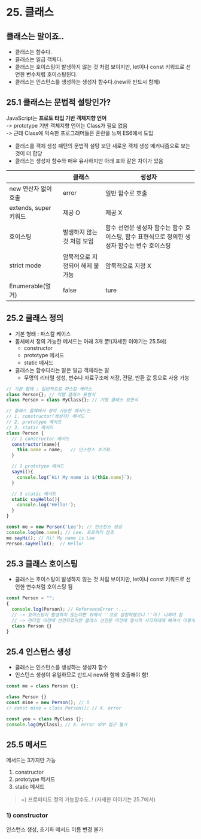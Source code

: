 # 25. 클래스

## 클래스는 말이죠..

- 클래스는 함수다.
- 클래스는 일급 객체다.
- 클래스는 호이스팅이 발생하지 않는 것 처럼 보이지만, let이나 const 키워드로 선언한 변수처럼 호이스팅된다.
- 클래스는 인스턴스를 생성하는 생성자 함수다.(new와 반드시 함께)

## 25.1 클래스는 문법적 설탕인가?

JavaScript는 **프로토 타입 기반 객체지향 언어**<br>
-> prototype 기반 객체지향 언어는 Class가 필요 없음<br>
-> 근데 Class에 익숙한 프로그래머들은 혼란을 느껴 ES6에서 도입

- 클래스를 객체 생성 패턴의 문법적 설탕 보단 새로운 객체 생성 메커니즘으로 보는 것이 더 합당
- 클래스는 생성자 함수와 매우 유사하지만 아래 표와 같은 차이가 있음

|                       | 클래스                          | 생성자                                                                                      |
| --------------------- | ------------------------------- | ------------------------------------------------------------------------------------------- |
| new 연산자 없이 호출  | error                           | 일반 함수로 호출                                                                            |
| extends, super 키워드 | 제공 O                          | 제공 X                                                                                      |
| 호이스팅              | 발생하지 않는 것 처럼 보임      | 함수 선언문 생성자 함수는 함수 호이스팅, 함수 표현식으로 정의한 생성자 함수는 변수 호이스팅 |
| strict mode           | 암묵적으로 지정되어 해제 불가능 | 암묵적으로 지정 X                                                                           |
| Enumerable(열거)      | false                           | ture                                                                                        |

## 25.2 클래스 정의

- 기본 형태 : 파스칼 케이스
- 몸체에서 정의 가능한 메서드는 아래 3개 뿐!(자세한 이야기는 25.5에)
  - constructor
  - prototype 메서드
  - static 메서드
- 클래스는 함수다라는 말은 일급 객체라는 말
  - 무명의 리터럴 생성, 변수나 자료구조에 저장, 전달, 반환 값 등으로 사용 가능

```js
// 기본 형태 : 일반적으로 파스칼 케이스
class Person{}; // 익명 클래스 표현식
class Person = class MyClass{}; // 기명 클래스 표현식

// 클래스 몸체에서 정의 가능한 메서드는
// 1. constructor(생성자) 메서드
// 2. prototype 메서드
// 3. static 메서드
class Person {
  // 1 constructor 메서드
  constructor(name){
    this.name = name;   // 인스턴스 초기화.
  }

  // 2 prototype 메서드
  sayHi(){
    console.log(`Hi! My name is ${this.name}`);
  }

  // 3 static 메서드
  static sayHello(){
    console.log('Hello!');
  }
}

const me = new Person('Lee'); // 인스턴스 생성
console.log(me.name); // Lee. 프로퍼티 참조
me.sayHi(); // Hi! My name is Lee
Person.sayHello();  // Hello!
```

## 25.3 클래스 호이스팅

- 클래스는 호이스팅이 발생하지 않는 것 처럼 보이지만, let이나 const 키워드로 선언한 변수처럼 호이스팅 됨

```js
const Person = "";
{
  console.log(Person); // ReferenceError :...
  // -> 호이스팅이 발생하지 않는다면 위에서 ''으로 설정하였으니 ''이ㅣ 나와야 함
  // -> 런타임 이전에 선언되었지만 클래스 선언문 이전에 일시적 사각지대에 빠져서 이렇게 보이는 것
  class Person {}
}
```

## 25.4 인스턴스 생성

- 클래스는 인스턴스를 생성하는 생성자 함수
- 인스턴스 생성이 유일하므로 반드시 new와 함께 호출해야 함!

```js
const me = class Person {};

class Person {}
const mine = new Person(); // O
// const mine = class Person(); // X. error

const you = class MyClass {};
console.log(MyClass); // X. error 외부 접근 불가
```

## 25.5 메서드

메서드는 3가지만 가능

1. constructor
2. prototype 메서드
3. static 메서드

> +) 프로퍼티도 정의 가능할수도..! (자세한 이야기는 25.7에서)

### 1) constructor

인스턴스 생성, 초기화 메서드
이름 변경 불가
